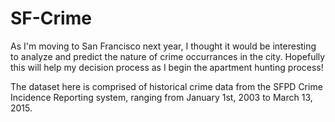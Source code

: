 # SF-Crime

As I'm moving to San Francisco next year, I thought it would be interesting to analyze and predict the nature of crime occurrances in the city. Hopefully this will help my decision process as I begin the apartment hunting process!

The dataset here is comprised of historical crime data from the SFPD Crime Incidence Reporting system, ranging from January 1st, 2003 to March 13, 2015. 

 
